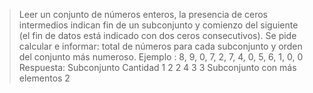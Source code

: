 > Leer un conjunto de números enteros, la presencia de ceros intermedios indican fin de un
> subconjunto y comienzo del siguiente (el fin de datos está indicado con dos ceros
> consecutivos). Se pide calcular e informar: total de números para cada subconjunto y orden del
> conjunto más numeroso.
> Ejemplo : 8, 9, 0, 7, 2, 7, 4, 0, 5, 6, 1, 0, 0
> Respuesta:
> Subconjunto Cantidad
> 1 2
> 2 4
> 3 3
> Subconjunto con más elementos 2
